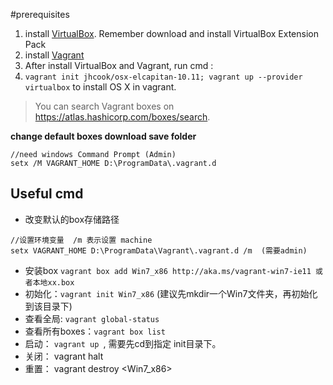 #prerequisites
1. install [VirtualBox](https://www.virtualbox.org/wiki/Downloads). Remember download and install VirtualBox Extension Pack
2. install [Vagrant](https://www.vagrantup.com/downloads.html)
3. After install VirtualBox and Vagrant, run cmd : 
4. `vagrant init jhcook/osx-elcapitan-10.11; vagrant up --provider virtualbox` to install OS X in vagrant.  
> You can search Vagrant boxes on https://atlas.hashicorp.com/boxes/search.


**change default boxes download save folder**

 ```
 //need windows Command Prompt (Admin)
 setx /M VAGRANT_HOME D:\ProgramData\.vagrant.d
 ```

## Useful cmd

* 改变默认的box存储路径
```
//设置环境变量  /m 表示设置 machine
setx VAGRANT_HOME D:\ProgramData\Vagrant\.vagrant.d /m  (需要admin)  
```
* 安装box  `vagrant box add Win7_x86 http://aka.ms/vagrant-win7-ie11 或者本地xx.box `
* 初始化：`vagrant init Win7_x86`     (建议先mkdir一个Win7文件夹，再初始化到该目录下)  
* 查看全局:  `vagrant global-status  `
* 查看所有boxes：`vagrant box list  `
* 启动： `vagrant up `, 需要先cd到指定 init目录下。
* 关闭： vagrant halt
* 重置： vagrant destroy <Win7_x86>

